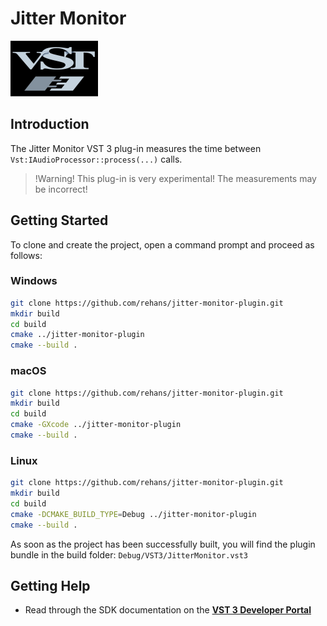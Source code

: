 # Jitter Monitor

![JitterMonitor](resource/A1DCF1D20AD05BFE93E7CDC4EE65D072_snapshot.png)

## Introduction

The Jitter Monitor VST 3 plug-in measures the time between ```Vst:IAudioProcessor::process(...)``` calls.

> !Warning! This plug-in is very experimental! The measurements may be incorrect!

## Getting Started

To clone and create the project, open a command prompt and proceed as follows:

### Windows

```sh
git clone https://github.com/rehans/jitter-monitor-plugin.git
mkdir build
cd build
cmake ../jitter-monitor-plugin
cmake --build .
```

### macOS

```sh
git clone https://github.com/rehans/jitter-monitor-plugin.git
mkdir build
cd build
cmake -GXcode ../jitter-monitor-plugin
cmake --build .
```

### Linux

```sh
git clone https://github.com/rehans/jitter-monitor-plugin.git
mkdir build
cd build
cmake -DCMAKE_BUILD_TYPE=Debug ../jitter-monitor-plugin
cmake --build .
```

As soon as the project has been successfully built, you will find the plugin bundle in the build folder: ```Debug/VST3/JitterMonitor.vst3```

## Getting Help

* Read through the SDK documentation on the **[VST 3 Developer Portal](https://steinbergmedia.github.io/vst3_dev_portal/pages/index.html)**



